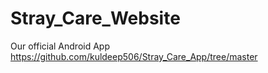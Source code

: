 # Stray_Care_Website
Our official Android App
https://github.com/kuldeep506/Stray_Care_App/tree/master
